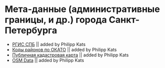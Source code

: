Мета-данные (административные границы, и др.) города Санкт-Петербурга
========

- [РГИС СПБ](http://www.rgis.spb.ru/map/PromoMapPage.aspx) || added by Philipp Kats
- [Коды районов по ОКАТО](http://petrograd.biz/spravka/okato.php) || added by Philipp Kats
- [Публичная кадастровая карта](http://maps.rosreestr.ru/PortalOnline/) || added by Philipp Kats
- [OSM Data](http://gis-lab.info/projects/osm-export.html) || added by Philipp Kats
